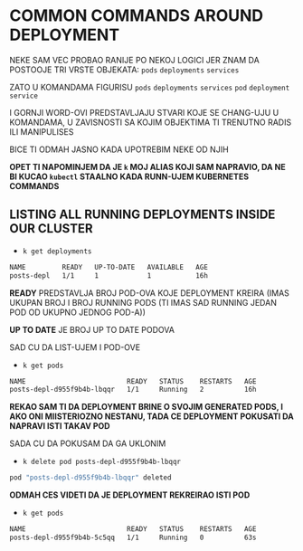 # COMMON COMMANDS AROUND DEPLOYMENT

NEKE SAM VEC PROBAO RANIJE PO NEKOJ LOGICI JER ZNAM DA POSTOOJE TRI VRSTE OBJEKATA: `pods` `deployments` `services`

ZATO U KOMANDAMA FIGURISU `pods` `deployments` `services` `pod` `deployment` `service`

I GORNJI WORD-OVI PREDSTAVLJAJU STVARI KOJE SE CHANG-UJU U KOMANDAMA, U ZAVISNOSTI SA KOJIM OBJEKTIMA TI TRENUTNO RADIS ILI MANIPULISES

BICE TI ODMAH JASNO KADA UPOTREBIM NEKE OD NJIH

**OPET TI NAPOMINJEM DA JE `k` MOJ ALIAS KOJI SAM NAPRAVIO, DA NE BI KUCAO `kubectl` STAALNO KADA RUNN-UJEM KUBERNETES COMMANDS**

## LISTING ALL RUNNING DEPLOYMENTS INSIDE OUR CLUSTER

- `k get deployments`

```zsh
NAME         READY   UP-TO-DATE   AVAILABLE   AGE
posts-depl   1/1     1            1           16h
```

**READY** PREDSTAVLJA BROJ POD-OVA KOJE DEPLOYMENT KREIRA (IMAS UKUPAN BROJ I BROJ RUNNING PODS (TI IMAS SAD RUNNING JEDAN POD OD UKUPNO JEDNOG POD-A))

**UP TO DATE** JE BROJ UP TO DATE PODOVA

SAD CU DA LIST-UJEM I POD-OVE

- `k get pods`

```zsh
NAME                         READY   STATUS    RESTARTS   AGE
posts-depl-d955f9b4b-lbqqr   1/1     Running   2          16h
```

**REKAO SAM TI DA DEPLOYMENT BRINE O SVOJIM GENERATED PODS, I AKO ONI MIISTERIOZNO NESTANU, TADA CE DEPLOYMENT POKUSATI DA NAPRAVI ISTI TAKAV POD**

SADA CU DA POKUSAM DA GA UKLONIM

- `k delete pod posts-depl-d955f9b4b-lbqqr`

```zsh
pod "posts-depl-d955f9b4b-lbqqr" deleted
```

**ODMAH CES VIDETI DA JE DEPLOYMENT REKREIRAO ISTI POD**

- `k get pods`

```zsh
NAME                         READY   STATUS    RESTARTS   AGE
posts-depl-d955f9b4b-5c5qq   1/1     Running   0          63s
```
